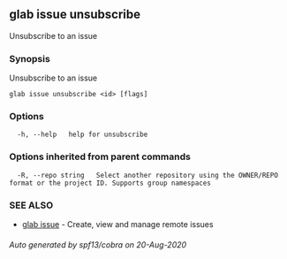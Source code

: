## glab issue unsubscribe

Unsubscribe to an issue

### Synopsis

Unsubscribe to an issue

```
glab issue unsubscribe <id> [flags]
```

### Options

```
  -h, --help   help for unsubscribe
```

### Options inherited from parent commands

```
  -R, --repo string   Select another repository using the OWNER/REPO format or the project ID. Supports group namespaces
```

### SEE ALSO

* [glab issue](glab_issue.md)	 - Create, view and manage remote issues

###### Auto generated by spf13/cobra on 20-Aug-2020
